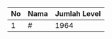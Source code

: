 | No | Nama            | Jumlah Level |
|----|-----------------|--------------|
| 1  | #    |    1964        |

